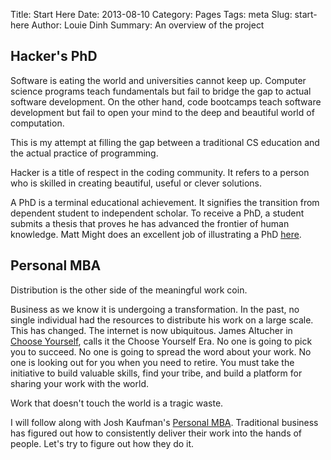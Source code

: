 Title: Start Here
Date: 2013-08-10
Category: Pages
Tags: meta 
Slug: start-here
Author: Louie Dinh
Summary: An overview of the project


Hacker's PhD
---
Software is eating the world and universities cannot keep up.
Computer science programs teach fundamentals but fail to bridge
 the gap to actual software development. On the other hand, code bootcamps
teach software development but fail to open your mind to the deep
and beautiful world of computation.

This is my attempt at filling the gap between a traditional
CS education and the actual practice of programming.

Hacker is a title of respect in the coding community. It refers
to a person who is skilled in creating beautiful, useful or
clever solutions.

A PhD is a terminal educational achievement. It signifies the 
transition from dependent student to independent scholar. To
receive a PhD, a student submits a thesis that proves he has
advanced the frontier of human knowledge. Matt Might does an
excellent job of illustrating a PhD [here][1].



Personal MBA
--------

Distribution is the other side of the meaningful work coin.

Business as we know it is undergoing a transformation. In
the past, no single individual had the resources to distribute
his work on a large scale. This has changed. The internet is now
ubiquitous. James Altucher in [Choose Yourself][2], calls it the
Choose Yourself Era. No one is going to pick you to succeed.
No one is going to spread the word about your work. No one
is looking out for you when you need to retire. You must 
take the initiative to build valuable skills, find your tribe,
and build a platform for sharing your work with the world.  


Work that doesn't touch the world is a tragic waste.

I will follow along with Josh Kaufman's [Personal MBA][3]. 
Traditional business has figured out how to consistently
deliver their work into the hands of people. Let's try to 
figure out how they do it.

[1]: http://matt.might.net/articles/phd-school-in-pictures/
[2]: http://www.amazon.com/gp/product/1490313370/ref=as_li_qf_sp_asin_tl?ie=UTF8&camp=1789&creative=9325&creativeASIN=1490313370&linkCode=as2&tag=homebits04-20
[3]: http://www.amazon.com/gp/product/1591843529/ref=as_li_qf_sp_asin_tl?ie=UTF8&camp=1789&creative=9325&creativeASIN=1591843529&linkCode=as2&tag=homebits04-20

